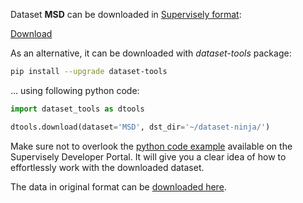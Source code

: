 Dataset **MSD** can be downloaded in [Supervisely format](https://developer.supervisely.com/api-references/supervisely-annotation-json-format):

 [Download](https://assets.supervisely.com/remote/eyJsaW5rIjogImZzOi8vYXNzZXRzLzI0NjlfTVNEL21zZC1EYXRhc2V0TmluamEudGFyIiwgInNpZyI6ICJ6eW9DOEVCQVF6cGdHTlFSV1g1L3NiSFBUNFEwZzVhTDBZTWlxTnRtSlRRPSJ9)

As an alternative, it can be downloaded with *dataset-tools* package:
``` bash
pip install --upgrade dataset-tools
```

... using following python code:
``` python
import dataset_tools as dtools

dtools.download(dataset='MSD', dst_dir='~/dataset-ninja/')
```
Make sure not to overlook the [python code example](https://developer.supervisely.com/getting-started/python-sdk-tutorials/iterate-over-a-local-project) available on the Supervisely Developer Portal. It will give you a clear idea of how to effortlessly work with the downloaded dataset.

The data in original format can be [downloaded here](https://github.com/jianzhang96/MSD#download).